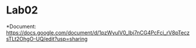 # Lab02
*Document: https://docs.google.com/document/d/1pzWyulV0_Ibj7nCG4PcFci_rV8pTeczsTLt2OhgO-UQ/edit?usp=sharing

